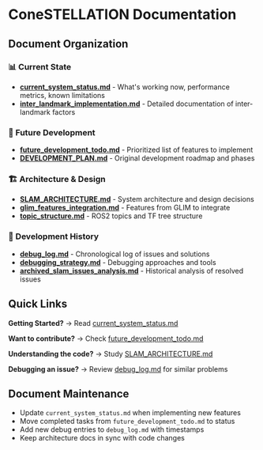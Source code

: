 # ConeSTELLATION Documentation

## Document Organization

### 📊 Current State
- **[current_system_status.md](current_system_status.md)** - What's working now, performance metrics, known limitations
- **[inter_landmark_implementation.md](inter_landmark_implementation.md)** - Detailed documentation of inter-landmark factors

### 🚀 Future Development  
- **[future_development_todo.md](future_development_todo.md)** - Prioritized list of features to implement
- **[DEVELOPMENT_PLAN.md](DEVELOPMENT_PLAN.md)** - Original development roadmap and phases

### 🏗️ Architecture & Design
- **[SLAM_ARCHITECTURE.md](SLAM_ARCHITECTURE.md)** - System architecture and design decisions
- **[glim_features_integration.md](glim_features_integration.md)** - Features from GLIM to integrate
- **[topic_structure.md](topic_structure.md)** - ROS2 topics and TF tree structure

### 🐛 Development History
- **[debug_log.md](debug_log.md)** - Chronological log of issues and solutions
- **[debugging_strategy.md](debugging_strategy.md)** - Debugging approaches and tools
- **[archived_slam_issues_analysis.md](archived_slam_issues_analysis.md)** - Historical analysis of resolved issues

## Quick Links

**Getting Started?** → Read [current_system_status.md](current_system_status.md)

**Want to contribute?** → Check [future_development_todo.md](future_development_todo.md)

**Understanding the code?** → Study [SLAM_ARCHITECTURE.md](SLAM_ARCHITECTURE.md)

**Debugging an issue?** → Review [debug_log.md](debug_log.md) for similar problems

## Document Maintenance

- Update `current_system_status.md` when implementing new features
- Move completed tasks from `future_development_todo.md` to status
- Add new debug entries to `debug_log.md` with timestamps
- Keep architecture docs in sync with code changes